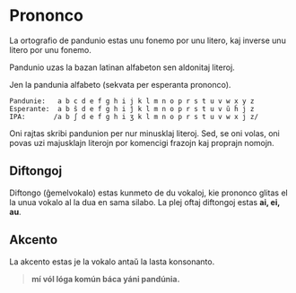 Prononco
========

La ortografio de pandunio estas unu fonemo por unu litero, kaj inverse unu litero por unu fonemo.

Pandunio uzas la bazan latinan alfabeton sen aldonitaj literoj.

Jen la pandunia alfabeto (sekvata per esperanta prononco).

    Pandunie:   a b c d e f g h i j k l m n o p r s t u v w x y z
    Esperante:  a b ŝ d e f g h i ĵ k l m n o p r s t u v ŭ ĥ j z
    IPA:       /a b ʃ d e f g h i ʒ k l m n o p r s t u v w x j z/


Oni rajtas skribi pandunion per nur minusklaj literoj. Sed, se oni volas, oni povas uzi majusklajn literojn por komencigi frazojn kaj proprajn nomojn.


Diftongoj
---------

Diftongo (ĝemelvokalo) estas kunmeto de du vokaloj, kie prononco glitas el la unua vokalo al la dua en sama silabo. La plej oftaj diftongoj estas **ai, ei, au**.


Akcento
-------

La akcento estas je la vokalo antaŭ la lasta konsonanto.

> **mí vól lóga komún báca yáni pandúnia.**

